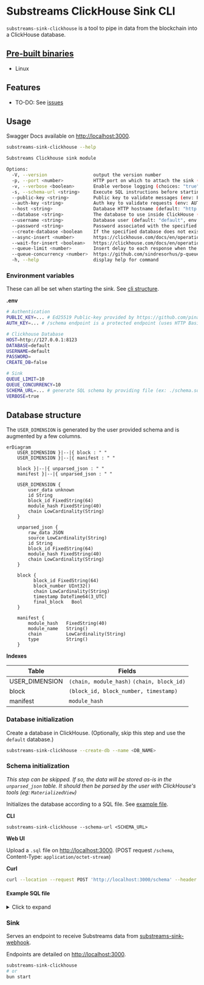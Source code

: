 # Substreams ClickHouse Sink CLI

`substreams-sink-clickhouse` is a tool to pipe in data from the blockchain into a ClickHouse database.

## [Pre-built binaries](https://github.com/pinax-network/substreams-sink-clickhouse/releases)

- Linux

## Features

- TO-DO: See [issues](https://github.com/pinax-network/substreams-sink-clickhouse/issues?q=is%3Aissue+is%3Aclosed)

## Usage

Swagger Docs available on [http://localhost:3000](http://localhost:3000).

```bash
substreams-sink-clickhouse --help

Substreams Clickhouse sink module

Options:
  -V, --version                 output the version number
  -p, --port <number>           HTTP port on which to attach the sink (default: "3000", env: PORT)
  -v, --verbose <boolean>       Enable verbose logging (choices: "true", "false", default: "pretty", env: VERBOSE)
  -s, --schema-url <string>     Execute SQL instructions before starting the sink (env: SCHEMA_URL)
  --public-key <string>         Public key to validate messages (env: PUBLIC_KEY)
  --auth-key <string>           Auth key to validate requests (env: AUTH_KEY)
  --host <string>               Database HTTP hostname (default: "http://localhost:8123", env: HOST)
  --database <string>           The database to use inside ClickHouse (default: "default", env: DATABASE)
  --username <string>           Database user (default: "default", env: USERNAME)
  --password <string>           Password associated with the specified username (default: "", env: PASSWORD)
  --create-database <boolean    If the specified database does not exist, automatically create it (default: "false", env: CREATE_DATABASE)
  --async-insert <number>       https://clickhouse.com/docs/en/operations/settings/settings#async-insert (choices: "0", "1", default: 1, env: ASYNC_INSERT)
  --wait-for-insert <boolean>   https://clickhouse.com/docs/en/operations/settings/settings#wait-for-async-insert (choices: "0", "1", default: 0, env: WAIT_FOR_INSERT)
  --queue-limit <number>        Insert delay to each response when the pqueue exceeds this value (default: 10, env: QUEUE_LIMIT)
  --queue-concurrency <number>  https://github.com/sindresorhus/p-queue#concurrency (default: 10, env: QUEUE_CONCURRENCY)
  -h, --help                    display help for command
```

### Environment variables

These can all be set when starting the sink. See [cli structure](#cli-structure).

**.env**
```bash
# Authentication
PUBLIC_KEY=... # Ed25519 Public-key provided by https://github.com/pinax-network/substreams-sink-webhook
AUTH_KEY=... # /schema endpoint is a protected endpoint (uses HTTP Basic authentication)

# Clickhouse Database
HOST=http://127.0.0.1:8123
DATABASE=default
USERNAME=default
PASSWORD=
CREATE_DB=false

# Sink
QUEUE_LIMIT=10
QUEUE_CONCURRENCY=10
SCHEMA_URL=... # generate SQL schema by providing file (ex: ./schema.sql) or URL path (ex: https://example.com/schema.sql)
VERBOSE=true
```

## Database structure

The `USER_DIMENSION` is generated by the user provided schema and is augmented by a few columns.

```mermaid
erDiagram
    USER_DIMENSION }|--|{ block : " "
    USER_DIMENSION }|--|{ manifest : " "

    block }|--|{ unparsed_json : " "
    manifest }|--|{ unparsed_json : " "

    USER_DIMENSION {
        user_data unknown
        id String
        block_id FixedString(64)
        module_hash FixedString(40)
        chain LowCardinality(String)
    }

    unparsed_json {
        raw_data JSON
        source LowCardinality(String)
        id String
        block_id FixedString(64)
        module_hash FixedString(40)
        chain LowCardinality(String)
    }

    block {
          block_id FixedString(64)
          block_number UInt32()
          chain LowCardinality(String)
          timestamp DateTime64(3_UTC)
          final_block   Bool
    }

    manifest {
        module_hash   FixedString(40)
        module_name   String()
        chain         LowCardinality(String)
        type          String()
    }
```

**Indexes**

| Table          | Fields                                     |
| -------------- | ------------------------------------------ |
| USER_DIMENSION | `(chain, module_hash)` `(chain, block_id)` |
| block          | `(block_id, block_number, timestamp)`      |
| manifest       | `module_hash`                              |

### Database initialization

Create a database in ClickHouse. (Optionally, skip this step and use the `default` database.)

```bash
substreams-sink-clickhouse --create-db --name <DB_NAME>
```

### Schema initialization

_This step can be skipped. If so, the data will be stored as-is in the `unparsed_json` table. It should then be parsed by the user with ClickHouse's tools (eg: `MaterializedView`)_

Initializes the database according to a SQL file. See [example file](#example-sql-file).

**CLI**

```
substreams-sink-clickhouse --schema-url <SCHEMA_URL>
```

**Web UI**

Upload a `.sql` file on [http://localhost:3000](http://localhost:3000). (POST request `/schema`, Content-Type: `application/octet-stream`)

**Curl**

```bash
curl --location --request POST 'http://localhost:3000/schema' --header 'Authorization: Bearer <AUTH_KEY>' --header 'Content-Type: application/json' --data-raw '<SQL_INSTRUCTIONS>'
```

#### Example SQL file

<details>
<summary>Click to expand</summary>

```sql
CREATE TABLE IF NOT EXISTS contracts (
    address  FixedString(40),
    name     String,
    symbol   String,
    decimals UInt8
)
ENGINE = ReplacingMergeTree
ORDER BY (address)
```

</details>

### Sink

Serves an endpoint to receive Substreams data from [substreams-sink-webhook](https://github.com/pinax-network/substreams-sink-webhook).

Endpoints are detailed on [http://localhost:3000](http://localhost:3000).

```bash
substreams-sink-clickhouse
# or
bun start
```
